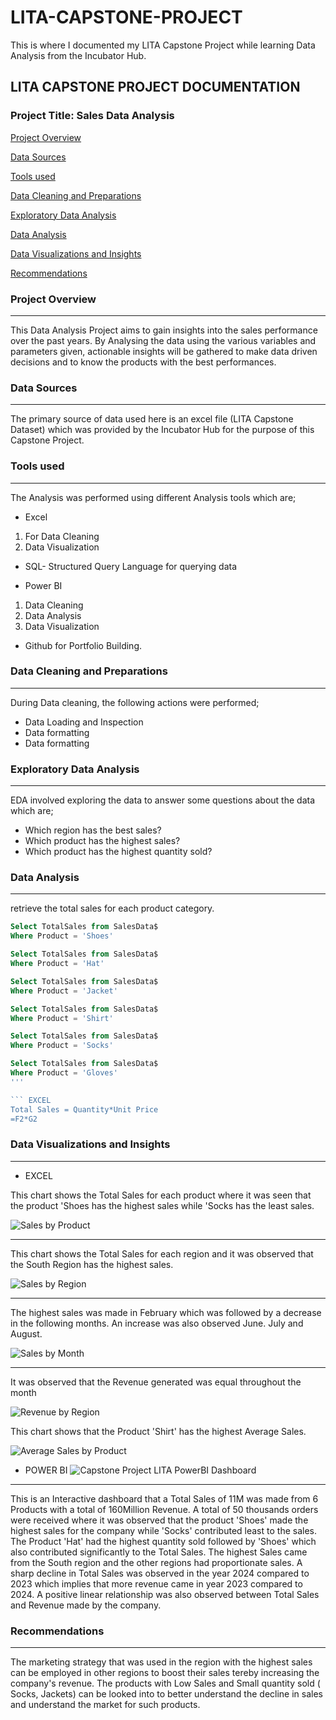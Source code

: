 # LITA-CAPSTONE-PROJECT
This is where I documented my LITA Capstone Project while learning Data Analysis from the Incubator Hub.

## LITA CAPSTONE PROJECT DOCUMENTATION
### Project Title: Sales Data Analysis

[Project Overview](#project-overview)

[Data Sources](#data-sources)

[Tools used](#tools-used)

[Data Cleaning and Preparations](#data-cleaning-and-preparations) 

[Exploratory Data Analysis](#exploratory-data-analysis)

[Data Analysis](#data-analysis)

[Data Visualizations and Insights](#data-visualizations-and-insights)

[Recommendations](#recommendations) 


### Project Overview
---
This Data Analysis Project aims to gain insights into the sales performance over the past years. By Analysing the data using the various variables and parameters given, actionable insights will be gathered to make data driven decisions and to know the products with the best performances.

### Data Sources
---
The primary source of data used here is an excel file (LITA Capstone Dataset) which was provided by the Incubator Hub for the purpose of this Capstone Project.

### Tools used
---
The Analysis was performed using different Analysis tools which are;
- Excel
1. For Data Cleaning
2. Data Visualization
   
- SQL- Structured Query Language for querying data 

- Power BI
1. Data Cleaning 
2. Data Analysis
3. Data Visualization
    
- Github for Portfolio Building.
  
### Data Cleaning and Preparations
---
During Data cleaning, the following actions were performed;
- Data Loading and Inspection 
- Data formatting
- Data formatting

### Exploratory Data Analysis 
---
EDA involved exploring the data to answer some questions about the data which are;
- Which region has the best sales?
- Which product has the highest sales?
- Which product has the highest quantity sold?

### Data Analysis 
---
retrieve the total sales for each product category.
```SQL
Select TotalSales from SalesData$ 
Where Product = 'Shoes'

Select TotalSales from SalesData$ 
Where Product = 'Hat'

Select TotalSales from SalesData$ 
Where Product = 'Jacket'

Select TotalSales from SalesData$ 
Where Product = 'Shirt'

Select TotalSales from SalesData$ 
Where Product = 'Socks'

Select TotalSales from SalesData$ 
Where Product = 'Gloves'
'''

``` EXCEL
Total Sales = Quantity*Unit Price 
=F2*G2
```

### Data Visualizations and Insights
---
- EXCEL
  
This chart shows the Total Sales for each product where it was seen that the product 'Shoes has the highest sales while 'Socks has the least sales.
 
![Sales by Product](https://github.com/user-attachments/assets/ed78ffc5-1078-42b7-a3cf-8ce6c42bed48)

---
This chart shows the Total Sales for each region and it was observed that the South Region has the highest sales. 

![Sales by Region](https://github.com/user-attachments/assets/8dd9e233-25d1-493b-800b-e95b0f30ad1e)

---
The highest sales was made in February which was followed by a decrease in the following months. An increase was also observed June. July and August.

![Sales by Month](https://github.com/user-attachments/assets/69e05bd2-b616-4792-b634-1a0c696db4bc)

---
It was observed that the Revenue generated was equal throughout the month

![Revenue by Region](https://github.com/user-attachments/assets/05028f6e-01d9-45f3-b123-3bb03e9f8c1c)

This chart shows that the Product 'Shirt' has the highest Average Sales.

![Average Sales by Product](https://github.com/user-attachments/assets/eab8a187-6e58-4a00-bdd4-653e0a982aa8)





- POWER BI
![Capstone Project LITA PowerBI Dashboard](https://github.com/user-attachments/assets/104bc0b2-b050-4d14-b48a-c32b3b000468) 
---
This is an Interactive dashboard that a Total Sales of 11M was made from 6 Products with a total of 160Million Revenue. A total of 50 thousands orders were received where it was observed that the product 'Shoes' made the highest sales for the company while 'Socks' contributed least to the sales. The Product 'Hat' had the highest quantity sold followed by 'Shoes' which also contributed significantly to the Total Sales. The highest Sales came from the South region and the other regions had proportionate sales. A sharp decline in Total Sales was observed in the year 2024 compared to 2023 which implies that more revenue came in year 2023 compared to 2024. A positive linear relationship was also observed between Total Sales and Revenue made by the company.

### Recommendations
---
The marketing strategy that was used in the region with the highest sales can be employed in other regions to boost their sales tereby increasing the company's revenue.
The products with Low Sales and Small quantity sold ( Socks, Jackets) can be looked into to better understand the decline in sales and understand the market for such products.





















































